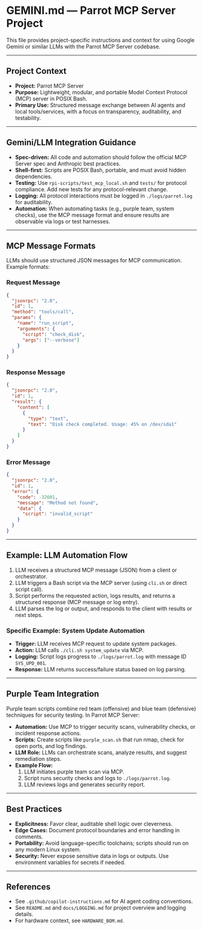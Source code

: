 <!--
GEMINI.md — Documentation Comment

This file outlines integration guidelines and best practices for using Google Gemini or similar LLMs with the Parrot MCP Server project. It details the project's context, structured MCP message formats (request, response, error), and provides automation flow examples for tasks such as system updates and purple team security operations. The document emphasizes spec-driven, portable POSIX Bash scripting, comprehensive logging for auditability, and explicit error handling. References to additional project documentation are included for further context.
-->

# GEMINI.md — Parrot MCP Server Project

This file provides project-specific instructions and context for using Google Gemini or similar LLMs with the Parrot MCP Server codebase.

---

## Project Context

- **Project:** Parrot MCP Server
- **Purpose:** Lightweight, modular, and portable Model Context Protocol (MCP) server in POSIX Bash.
- **Primary Use:** Structured message exchange between AI agents and local tools/services, with a focus on transparency, auditability, and testability.

---

## Gemini/LLM Integration Guidance

- **Spec-driven:** All code and automation should follow the official MCP Server spec and Anthropic best practices.
- **Shell-first:** Scripts are POSIX Bash, portable, and must avoid hidden dependencies.
- **Testing:** Use `rpi-scripts/test_mcp_local.sh` and `tests/` for protocol compliance. Add new tests for any protocol-relevant change.
- **Logging:** All protocol interactions must be logged in `./logs/parrot.log` for auditability.
- **Automation:** When automating tasks (e.g., purple team, system checks), use the MCP message format and ensure results are observable via logs or test harnesses.

---

## MCP Message Formats

LLMs should use structured JSON messages for MCP communication. Example formats:

### Request Message

```json
{
  "jsonrpc": "2.0",
  "id": 1,
  "method": "tools/call",
  "params": {
    "name": "run_script",
    "arguments": {
      "script": "check_disk",
      "args": ["--verbose"]
    }
  }
}
```

### Response Message

```json
{
  "jsonrpc": "2.0",
  "id": 1,
  "result": {
    "content": [
      {
        "type": "text",
        "text": "Disk check completed. Usage: 45% on /dev/sda1"
      }
    ]
  }
}
```

### Error Message

```json
{
  "jsonrpc": "2.0",
  "id": 1,
  "error": {
    "code": -32601,
    "message": "Method not found",
    "data": {
      "script": "invalid_script"
    }
  }
}
```

---

## Example: LLM Automation Flow

1. LLM receives a structured MCP message (JSON) from a client or orchestrator.
2. LLM triggers a Bash script via the MCP server (using `cli.sh` or direct script call).
3. Script performs the requested action, logs results, and returns a structured response (MCP message or log entry).
4. LLM parses the log or output, and responds to the client with results or next steps.

### Specific Example: System Update Automation

- **Trigger:** LLM receives MCP request to update system packages.
- **Action:** LLM calls `./cli.sh system_update` via MCP.
- **Logging:** Script logs progress to `./logs/parrot.log` with message ID `SYS_UPD_001`.
- **Response:** LLM returns success/failure status based on log parsing.

---

## Purple Team Integration

Purple team scripts combine red team (offensive) and blue team (defensive) techniques for security testing. In Parrot MCP Server:

- **Automation:** Use MCP to trigger security scans, vulnerability checks, or incident response actions.
- **Scripts:** Create scripts like `purple_scan.sh` that run nmap, check for open ports, and log findings.
- **LLM Role:** LLMs can orchestrate scans, analyze results, and suggest remediation steps.
- **Example Flow:**
  1. LLM initiates purple team scan via MCP.
  2. Script runs security checks and logs to `./logs/parrot.log`.
  3. LLM reviews logs and generates security report.

---

## Best Practices

- **Explicitness:** Favor clear, auditable shell logic over cleverness.
- **Edge Cases:** Document protocol boundaries and error handling in comments.
- **Portability:** Avoid language-specific toolchains; scripts should run on any modern Linux system.
- **Security:** Never expose sensitive data in logs or outputs. Use environment variables for secrets if needed.

---

## References

- See `.github/copilot-instructions.md` for AI agent coding conventions.
- See `README.md` and `docs/LOGGING.md` for project overview and logging details.
- For hardware context, see `HARDWARE_BOM.md`.
